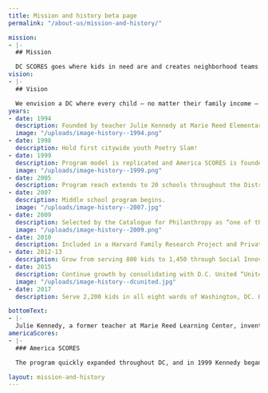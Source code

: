 ```yaml
---
title: Mission and history beta page
permalink: "/about-us/mission-and-history/"

mission:
- |-
  ## Mission

  DC SCORES goes where kids in need are and creates neighborhood teams that give kids the confidence and skills to succeed on the playing field, in the classroom, and in life.
vision:
- |-
  ## Vision

  We envision a DC where every child – no matter their family income – experiences the joys of childhood: sports, arts, service, and being part of a team. Where every child – no matter their family circumstances – is empowered to find academic success and grow into an emotionally and physically healthy teen and adult. Where every neighborhood supports and celebrates its children and their accomplishments on and off the playing field.
years:
- date: 1994
  description: Founded by teacher Julie Kennedy at Marie Reed Elementary School.
  image: "/uploads/image-history--1994.png"
- date: 1998
  description: Hold first citywide youth Poetry Slam!
- date: 1999
  description: Program model is replicated and America SCORES is founded, now serving low-income kids in 13 cities.
  image: "/uploads/image-history--1999.png"
- date: 2005
  description: Program reach extends to 20 schools throughout the District.
- date: 2007
  description: Middle school program begins.
  image: "/uploads/image-history--2007.jpg"
- date: 2009
  description: Selected by the Catalogue for Philanthropy as “one of the best small charities in the Washington, DC region” for 2009-2010. Chosen again when next eligible in 2013.
  image: "/uploads/image-history--2009.png"
- date: 2010
  description: Included in a Harvard Family Research Project and Private/Public Ventures study highlighting key strategies to promote out-of-school-time program participation among older kids.
- date: 2012-13
  description: Grow from serving 800 kids to 1,450 through Social Innovation Fund/U.S. Soccer Foundation partnership.
- date: 2015
  description: Continue growth by consolidating with D.C. United “United Soccer Club,” becoming the official community partner of the Major League soccer team.
  image: "/uploads/image-history--dcunited.jpg"
- date: 2017
  description: Serve 2,200 kids in all eight wards of Washington, DC. Have a waiting list of more than 20 schools.

bottomText:
- |-
  Julie Kennedy, a former teacher at Marie Reed Learning Center, invented this complementary combination of activities in 1994 when she began working with a group of 15 girls with little to do after school. Ms. Kennedy learned that the team-centered relationships built on the soccer field translated into poetry workshops, and the development of teamwork and leadership prepared students to act as agents of change in their communities through service-learning projects.
americaScores:
- |-
  ### America SCORES

  The program quickly expanded throughout DC, and in 1999 Kennedy began sites in Boston and Chicago, thus creating America SCORES, headquarters to 13 programs across the United States and Canada: Bay Area, Chicago, Cleveland, Denver, Los Angeles, Milwaukee, New England, New York, Portland, St. Louis, Seattle, Vancouver, and Washington, DC.

layout: mission-and-history
---
```



















